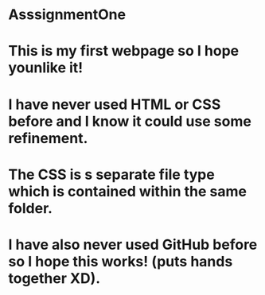 # AsssignmentOne
# This is my first webpage so I hope younlike it!
# I have never used HTML or CSS before and I know it could use some refinement.
# The CSS is s separate file type which is contained within the same folder.
# I have also never used GitHub before so I hope this works! (puts hands together XD).
